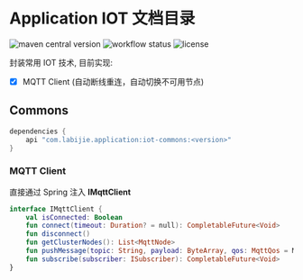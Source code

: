 # Application IOT 文档目录

![maven central version](https://img.shields.io/maven-central/v/com.labijie.application/iot-commons?style=flat-square)
![workflow status](https://img.shields.io/github/workflow/status/hongque-pro/application-iot/Gradle%20Build%20And%20Release?label=CI%20publish&style=flat-square)
![license](https://img.shields.io/github/license/hongque-pro/application-iot?style=flat-square)

封装常用 IOT 技术, 目前实现:

- [x] MQTT Client (自动断线重连，自动切换不可用节点)

## Commons

```groovy
dependencies {
    api "com.labijie.application:iot-commons:<version>"
}
```

### MQTT Client 

直接通过 Spring 注入 **IMqttClient**

```kotlin
interface IMqttClient {
    val isConnected: Boolean
    fun connect(timeout: Duration? = null): CompletableFuture<Void>
    fun disconnect()
    fun getClusterNodes(): List<MqttNode>
    fun pushMessage(topic: String, payload: ByteArray, qos: MqttQos = MqttQos.AT_MOST_ONCE): CompletableFuture<Void>
    fun subscribe(subscriber: ISubscriber): CompletableFuture<Void>
}
```
